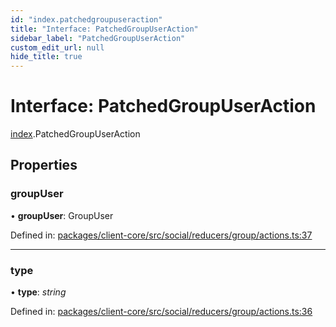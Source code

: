 ```yaml
---
id: "index.patchedgroupuseraction"
title: "Interface: PatchedGroupUserAction"
sidebar_label: "PatchedGroupUserAction"
custom_edit_url: null
hide_title: true
---
```


# Interface: PatchedGroupUserAction

[index](../modules/index.md).PatchedGroupUserAction

## Properties

### groupUser

• **groupUser**: GroupUser

Defined in: [packages/client-core/src/social/reducers/group/actions.ts:37](https://github.com/xr3ngine/xr3ngine/blob/716a06460/packages/client-core/src/social/reducers/group/actions.ts#L37)

___

### type

• **type**: *string*

Defined in: [packages/client-core/src/social/reducers/group/actions.ts:36](https://github.com/xr3ngine/xr3ngine/blob/716a06460/packages/client-core/src/social/reducers/group/actions.ts#L36)
